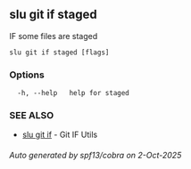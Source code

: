 ## slu git if staged

IF some files are staged

```
slu git if staged [flags]
```

### Options

```
  -h, --help   help for staged
```

### SEE ALSO

* [slu git if](slu_git_if.md)	 - Git IF Utils

###### Auto generated by spf13/cobra on 2-Oct-2025
